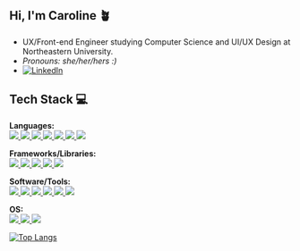 ## Hi, I'm Caroline 🪴
- UX/Front-end Engineer studying Computer Science and UI/UX Design at Northeastern University. 
- *Pronouns: she/her/hers :)*
- [![LinkedIn](https://img.shields.io/badge/-LinkedIn-0077B5?style=flat-square&logo=linkedin&logoColor=white)](https://www.linkedin.com/in/caroline-t-pham/)
&nbsp;

## Tech Stack 💻

**Languages:**  
<a href="https://developer.mozilla.org/en-US/docs/Web/JavaScript" target="_blank">
    <img src="https://img.shields.io/badge/-JavaScript-F7DF1E?style=flat-square&logo=javascript&logoColor=black">
</a>
<a href="https://www.typescriptlang.org/" target="_blank">
    <img src="https://img.shields.io/badge/-TypeScript-3178C6?style=flat-square&logo=typescript&logoColor=white">
</a>
<a href="https://developer.mozilla.org/en-US/docs/Web/HTML" target="_blank">
    <img src="https://img.shields.io/badge/-HTML5-E34F26?style=flat-square&logo=html5&logoColor=white">
</a>
<a href="https://developer.mozilla.org/en-US/docs/Web/CSS" target="_blank">
    <img src="https://img.shields.io/badge/-CSS3-1572B6?style=flat-square&logo=css3">
</a>
<a href="https://www.java.com/" target="_blank">
    <img src="https://img.shields.io/badge/-Java-007396?style=flat-square&logo=java&logoColor=white">
</a>
<a href="https://www.postgresql.org/" target="_blank">
    <img src="https://img.shields.io/badge/-SQL-4479A1?style=flat-square&logo=postgresql&logoColor=white">
</a>
<a href="https://www.python.org/" target="_blank">
    <img src="https://img.shields.io/badge/-Python-3776AB?style=flat-square&logo=python&logoColor=white">
</a>

**Frameworks/Libraries:**  
<a href="https://react.dev/" target="_blank">
    <img src="https://img.shields.io/badge/-React-61DAFB?style=flat-square&logo=react&logoColor=black">
</a>
<a href="https://getbootstrap.com/" target="_blank">
    <img src="https://img.shields.io/badge/-Bootstrap-7952B3?style=flat-square&logo=bootstrap&logoColor=white">
</a>
<a href="https://streamlit.io/" target="_blank">
    <img src="https://img.shields.io/badge/-Streamlit-FF4B4B?style=flat-square&logo=streamlit&logoColor=white">
</a>
<a href="https://www.mysql.com/" target="_blank">
    <img src="https://img.shields.io/badge/-MySQL-4479A1?style=flat-square&logo=mysql&logoColor=white">
</a>
<a href="https://flask.palletsprojects.com/" target="_blank">
    <img src="https://img.shields.io/badge/-Flask-000000?style=flat-square&logo=flask&logoColor=white">
</a>

**Software/Tools:**  
<a href="https://www.figma.com/" target="_blank">
    <img src="https://img.shields.io/badge/-Figma-F24E1E?style=flat-square&logo=figma&logoColor=white">
</a>
<a href="https://code.visualstudio.com/" target="_blank">
    <img src="https://img.shields.io/badge/-VS_Code-007ACC?style=flat-square&logo=visual-studio-code&logoColor=white">
</a>
<a href="https://www.atlassian.com/software/jira" target="_blank">
    <img src="https://img.shields.io/badge/-Jira-0052CC?style=flat-square&logo=jira&logoColor=white">
</a>
<a href="https://git-scm.com/" target="_blank">
    <img src="https://img.shields.io/badge/-Git-F05032?style=flat-square&logo=git&logoColor=white">
</a>
<a href="https://github.com/" target="_blank">
    <img src="https://img.shields.io/badge/-GitHub-181717?style=flat-square&logo=github">
</a>
<a href="https://www.docker.com/" target="_blank">
    <img src="https://img.shields.io/badge/-Docker-2496ED?style=flat-square&logo=docker&logoColor=white">
</a>

**OS:**  
<a href="https://www.apple.com/macos/" target="_blank">
    <img src="https://img.shields.io/badge/-MacOS-000000?style=flat-square&logo=apple&logoColor=white">
</a>
<a href="https://www.microsoft.com/en-us/windows/" target="_blank">
    <img src="https://img.shields.io/badge/-Windows-0078D6?style=flat-square&logo=windows&logoColor=white">
</a>
<a href="https://www.linux.org/" target="_blank">
    <img src="https://img.shields.io/badge/-Linux-FCC624?style=flat-square&logo=linux&logoColor=black">
</a>

[![Top Langs](https://github-readme-stats.vercel.app/api/top-langs/?username=carolinetpham&layout=compact&theme=radical)](https://github.com/carolinetpham/github-readme-stats)





